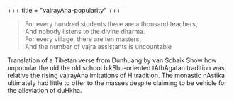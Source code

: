 +++
title = "vajrayAna-popularity"
+++

> For every hundred students there are a thousand teachers,  
And nobody listens to the divine dharma.  
For every village, there are ten masters,  
And the number of vajra assistants is uncountable

Translation of a Tibetan verse from Dunhuang by van Schaik
Show how unpopular the old the old school bikShu-oriented tAthAgatan tradition was relative the rising vajrayAna imitations of H tradition. The monastic nAstika ultimately had little to offer to the masses despite claiming to be vehicle for the alleviation of duHkha.